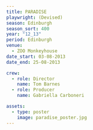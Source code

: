 ```yaml
---
title: PARADISE
playwright: (Devised)
season: Edinburgh
season_sort: 400
year: "12_13"
period: Edinburgh
venue:
  - ZOO Monkeyhouse
date_start: 03-08-2013
date_end: 25-08-2013

crew:
  - role: Director
    name: Tom Barnes
  - role: Producer
    name: Gabriella Carboneri

assets:
  - type: poster
    image: paradise_poster.jpg
---
```

